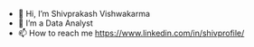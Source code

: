 - 👋 Hi, I’m Shivprakash Vishwakarma
- 👀 I’m a Data Analyst
- 📫 How to reach me https://www.linkedin.com/in/shivprofile/

<!---
shivgithub1860/shivgithub1860 is a ✨ special ✨ repository because its `README.md` (this file) appears on your GitHub profile.
You can click the Preview link to take a look at your changes.
--->

